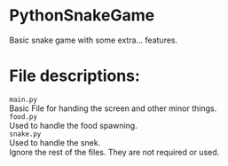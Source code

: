 # PythonSnakeGame
Basic snake game with some extra... features. <br>
# File descriptions:
`main.py` <br> Basic File for handing the screen and other minor things.
<br> 
`food.py` <br> Used to handle the food spawning.
<br>
`snake.py` <br> Used to handle the snek.
<br>
Ignore the rest of the files. They are not required or used. 

